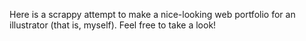 Here is a scrappy attempt to make a nice-looking web portfolio for an illustrator (that is, myself). Feel free to take a look!
